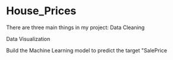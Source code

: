 # House_Prices
There are three main things in my project:
Data Cleaning

Data Visualization

Build the Machine Learning model to predict the target "SalePrice
